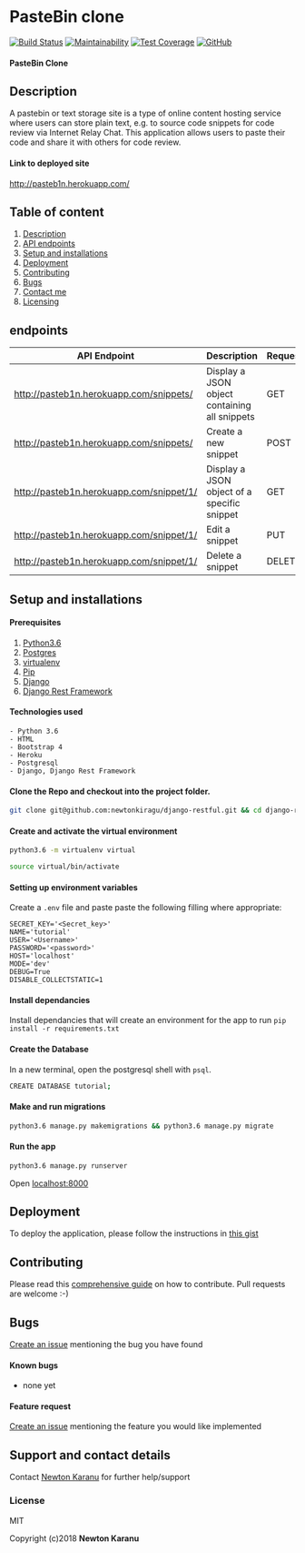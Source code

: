 # PasteBin clone
[![Build Status](https://travis-ci.com/newtonkiragu/django-restful.svg?branch=master)](https://travis-ci.com/newtonkiragu/django-restful)
[![Maintainability](https://api.codeclimate.com/v1/badges/f255d310fa438c258136/maintainability)](https://codeclimate.com/github/newtonkiragu/django-restful/maintainability)
[![Test Coverage](https://api.codeclimate.com/v1/badges/f255d310fa438c258136/test_coverage)](https://codeclimate.com/github/newtonkiragu/django-restful/test_coverage)
[![GitHub](https://img.shields.io/github/license/mashape/apistatus.svg)](https://github.com/newtonkiragu/django-restful/blob/master/LICENSE)

#### PasteBin Clone

## Description
A pastebin or text storage site is a type of online content hosting service where users can store plain text, e.g. to source code snippets for code review via Internet Relay Chat. This application allows users to paste their code and share it with others for code review.

#### Link to deployed site
http://pasteb1n.herokuapp.com/

## Table of content
1. [Description](#description)
2. [API endpoints](#endpoints)
3. [Setup and installations](#setup-and-installations)
4. [Deployment](#deployment)
5. [Contributing](#contributing)
6. [Bugs](#bugs)
7. [Contact me](#support-and-contact-details)
8. [Licensing](#license)

## endpoints
API Endpoint | Description | Request
---- | :---- | :----- |
http://pasteb1n.herokuapp.com/snippets/ | Display a JSON object containing all snippets | GET
http://pasteb1n.herokuapp.com/snippets/ | Create a new snippet | POST
http://pasteb1n.herokuapp.com/snippet/1/ | Display a JSON object of a specific snippet | GET
http://pasteb1n.herokuapp.com/snippet/1/ | Edit a snippet | PUT
http://pasteb1n.herokuapp.com/snippet/1/ | Delete a snippet | DELETE

## Setup and installations

#### Prerequisites
1. [Python3.6](https://www.python.org/downloads/)
2. [Postgres](https://www.postgresql.org/download/)
3. [virtualenv](https://virtualenv.pypa.io/en/stable/installation/)
4. [Pip](https://pip.pypa.io/en/stable/installing/)
5. [Django](https://www.djangoproject.com/download/)
5. [Django Rest Framework](http://www.django-rest-framework.org/#installation)

#### Technologies used
    - Python 3.6
    - HTML
    - Bootstrap 4
    - Heroku
    - Postgresql
    - Django, Django Rest Framework

#### Clone the Repo and checkout into the project folder.
```bash
git clone git@github.com:newtonkiragu/django-restful.git && cd django-restful
```

#### Create and activate the virtual environment
```bash
python3.6 -m virtualenv virtual
```

```bash
source virtual/bin/activate
```

#### Setting up environment variables
Create a `.env` file and paste paste the following filling where appropriate:
```
SECRET_KEY='<Secret_key>'
NAME='tutorial'
USER='<Username>'
PASSWORD='<password>'
HOST='localhost'
MODE='dev'
DEBUG=True
DISABLE_COLLECTSTATIC=1
```

#### Install dependancies
Install dependancies that will create an environment for the app to run
`pip install -r requirements.txt`

#### Create the Database
In a new terminal, open the postgresql shell with `psql`.
```bash
CREATE DATABASE tutorial;
```

#### Make and run migrations
```bash
python3.6 manage.py makemigrations && python3.6 manage.py migrate
```

#### Run the app
```bash
python3.6 manage.py runserver
```
Open [localhost:8000](http://127.0.0.1:8000/)

## Deployment
To deploy the application, please follow the instructions in [this gist](https://gist.github.com/newtonkiragu/42f2500e56d9c2375a087233587eddd0)

## Contributing
Please read this [comprehensive guide](https://opensource.guide/how-to-contribute/) on how to contribute. Pull requests are welcome :-)

## Bugs
[Create an issue](https://github.com/newtonkiragu/django-restful/blob/master/.github/ISSUE_TEMPLATE/bug_report.md) mentioning the bug you have found

#### Known bugs
 - none yet

#### Feature request
[Create an issue](https://github.com/newtonkiragu/django-restful/blob/master/.github/ISSUE_TEMPLATE/feature_request.md) mentioning the feature you would like implemented

## Support and contact details
Contact [Newton Karanu](karanunewton4@gmail.com) for further help/support

### License
MIT

Copyright (c)2018 **Newton Karanu**
